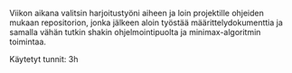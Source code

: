 Viikon aikana valitsin harjoitustyöni aiheen ja loin projektille ohjeiden mukaan repositorion, jonka jälkeen aloin työstää määrittelydokumenttia ja samalla vähän tutkin shakin ohjelmointipuolta ja minimax-algoritmin toimintaa.

Käytetyt tunnit: 3h
